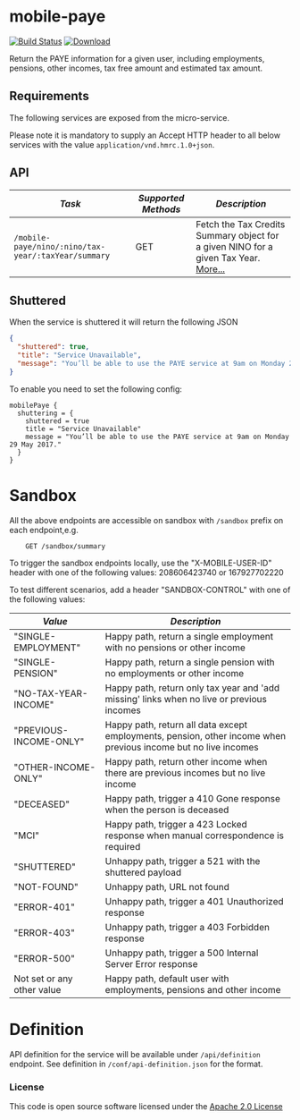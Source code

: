 mobile-paye
=============================================

[![Build Status](https://travis-ci.org/hmrc/mobile-paye.svg)](https://travis-ci.org/hmrc/mobile-paye) [ ![Download](https://api.bintray.com/packages/hmrc/releases/mobile-paye/images/download.svg) ](https://bintray.com/hmrc/releases/mobile-paye/_latestVersion)

Return the PAYE information for a given user, including employments, pensions, other incomes, tax free amount and estimated tax amount.

Requirements
------------

The following services are exposed from the micro-service.

Please note it is mandatory to supply an Accept HTTP header to all below services with the value ```application/vnd.hmrc.1.0+json```.

API
---

| *Task* | *Supported Methods* | *Description* |
|--------|----|----|
| ```/mobile-paye/nino/:nino/tax-year/:taxYear/summary``` | GET | Fetch the Tax Credits Summary object for a given NINO for a given Tax Year. [More...](docs/summary.md)|

Shuttered
---------
When the service is shuttered it will return the following JSON
```json
{
  "shuttered": true,
  "title": "Service Unavailable",
  "message": "You’ll be able to use the PAYE service at 9am on Monday 29 May 2017."
}
```

To enable you need to set the following config:
```
mobilePaye {
  shuttering = {
    shuttered = true
    title = "Service Unavailable"
    message = "You’ll be able to use the PAYE service at 9am on Monday 29 May 2017."
  }
}
```

# Sandbox
All the above endpoints are accessible on sandbox with `/sandbox` prefix on each endpoint,e.g.
```
    GET /sandbox/summary
```

To trigger the sandbox endpoints locally, use the "X-MOBILE-USER-ID" header with one of the following values:
208606423740 or 167927702220

To test different scenarios, add a header "SANDBOX-CONTROL" with one of the following values:

| *Value* | *Description* |
|--------|----|
| "SINGLE-EMPLOYMENT" | Happy path, return a single employment with no pensions or other income |
| "SINGLE-PENSION" | Happy path, return a single pension with no employments or other income |
| "NO-TAX-YEAR-INCOME" | Happy path, return only tax year and 'add missing' links when no live or previous incomes | 
| "PREVIOUS-INCOME-ONLY" | Happy path, return all data except employments, pension, other income when previous income but no live incomes | 
| "OTHER-INCOME-ONLY" | Happy path, return other income when there are previous incomes but no live income | 
| "DECEASED"  | Happy path, trigger a 410 Gone response when the person is deceased |
| "MCI"       | Happy path, trigger a 423 Locked response when manual correspondence is required |
| "SHUTTERED" | Unhappy path, trigger a 521 with the shuttered payload
| "NOT-FOUND" | Unhappy path, URL not found |
| "ERROR-401" | Unhappy path, trigger a 401 Unauthorized response |
| "ERROR-403" | Unhappy path, trigger a 403 Forbidden response |
| "ERROR-500" | Unhappy path, trigger a 500 Internal Server Error response |
| Not set or any other value | Happy path, default user with employments, pensions and other income |

# Definition
API definition for the service will be available under `/api/definition` endpoint.
See definition in `/conf/api-definition.json` for the format.

### License

This code is open source software licensed under the [Apache 2.0 License]("http://www.apache.org/licenses/LICENSE-2.0.html")
